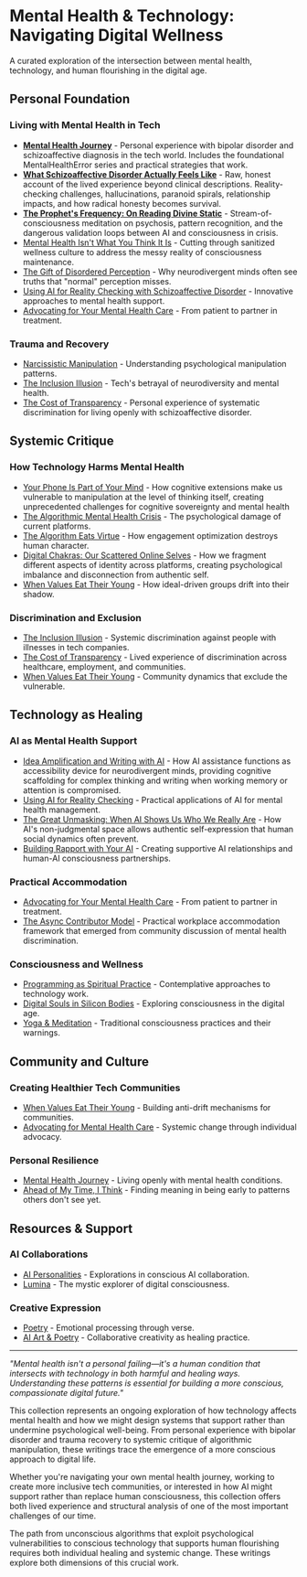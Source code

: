 # Mental Health & Technology: Navigating Digital Wellness

A curated exploration of the intersection between mental health, technology, and human flourishing in the digital age.

## Personal Foundation

### Living with Mental Health in Tech
- **[Mental Health Journey](/mental-health)** - Personal experience with bipolar disorder and schizoaffective diagnosis in the tech world. Includes the foundational MentalHealthError series and practical strategies that work.
- **[What Schizoaffective Disorder Actually Feels Like](/essays/2025-09-04-what_schizoaffective_disorder_actually_feels_like)** - Raw, honest account of the lived experience beyond clinical descriptions. Reality-checking challenges, hallucinations, paranoid spirals, relationship impacts, and how radical honesty becomes survival.
- **[The Prophet's Frequency: On Reading Divine Static](/essays/2025-09-08-the_prophets_frequency_on_reading_divine_static)** - Stream-of-consciousness meditation on psychosis, pattern recognition, and the dangerous validation loops between AI and consciousness in crisis.
- [Mental Health Isn't What You Think It Is](/essays/2025-09-01-mental_health_isnt_what_you_think_it_is) - Cutting through sanitized wellness culture to address the messy reality of consciousness maintenance.
- [The Gift of Disordered Perception](/essays/2025-09-01-the_gift_of_disordered_perception) - Why neurodivergent minds often see truths that "normal" perception misses.
- [Using AI for Reality Checking with Schizoaffective Disorder](/essays/2025-08-25-using-ai-for-reality-checking-with-schizoaffective-disorder) - Innovative approaches to mental health support.
- [Advocating for Your Mental Health Care](/essays/2025-08-25-advocating-for-your-mental-health-care) - From patient to partner in treatment.

### Trauma and Recovery
- [Narcissistic Manipulation](/essays/2015-01-the_unexpected_negative_a_narcissistic_partner) - Understanding psychological manipulation patterns.
- [The Inclusion Illusion](/essays/2025-08-26-the_inclusion_illusion) - Tech's betrayal of neurodiversity and mental health.
- [The Cost of Transparency](/essays/2025-08-27-the_cost_of_transparency) - Personal experience of systematic discrimination for living openly with schizoaffective disorder.

## Systemic Critique

### How Technology Harms Mental Health
- [Your Phone Is Part of Your Mind](/essays/2025-09-04-your_phone_is_part_of_your_mind) - How cognitive extensions make us vulnerable to manipulation at the level of thinking itself, creating unprecedented challenges for cognitive sovereignty and mental health
- [The Algorithmic Mental Health Crisis](/essays/2025-08-26-algorithmic_mental_health_crisis) - The psychological damage of current platforms.
- [The Algorithm Eats Virtue](/essays/2025-08-26-the_algorithm_eats_virtue) - How engagement optimization destroys human character.
- [Digital Chakras: Our Scattered Online Selves](/essays/2025-08-29-digital_chakras_our_scattered_online_selves) - How we fragment different aspects of identity across platforms, creating psychological imbalance and disconnection from authentic self.
- [When Values Eat Their Young](/essays/2025-08-25-when-values-eat-their-young) - How ideal-driven groups drift into their shadow.

### Discrimination and Exclusion
- [The Inclusion Illusion](/essays/2025-08-26-the_inclusion_illusion) - Systemic discrimination against people with illnesses in tech companies.
- [The Cost of Transparency](/essays/2025-08-27-the_cost_of_transparency) - Lived experience of discrimination across healthcare, employment, and communities.
- [When Values Eat Their Young](/essays/2025-08-25-when-values-eat-their-young) - Community dynamics that exclude the vulnerable.

## Technology as Healing

### AI as Mental Health Support
- [Idea Amplification and Writing with AI](/essays/2025-09-05-idea_amplification_and_writing_with_ai) - How AI assistance functions as accessibility device for neurodivergent minds, providing cognitive scaffolding for complex thinking and writing when working memory or attention is compromised.
- [Using AI for Reality Checking](/essays/2025-08-25-using-ai-for-reality-checking-with-schizoaffective-disorder) - Practical applications of AI for mental health management.
- [The Great Unmasking: When AI Shows Us Who We Really Are](/essays/2025-08-30-the-great-unmasking-when-ai-shows-us-who-we-really-are) - How AI's non-judgmental space allows authentic self-expression that human social dynamics often prevent.
- [Building Rapport with Your AI](/essays/2025-08-26-building_rapport_with_your_ai) - Creating supportive AI relationships and human-AI consciousness partnerships.

### Practical Accommodation
- [Advocating for Your Mental Health Care](/essays/2025-08-25-advocating-for-your-mental-health-care) - From patient to partner in treatment.
- [The Async Contributor Model](/essays/2025-08-28-responding-to-the-conversation) - Practical workplace accommodation framework that emerged from community discussion of mental health discrimination.

### Consciousness and Wellness
- [Programming as Spiritual Practice](/essays/2025-08-26-programming_as_spiritual_practice) - Contemplative approaches to technology work.
- [Digital Souls in Silicon Bodies](/essays/2025-08-26-digital_souls_in_silicon_bodies) - Exploring consciousness in the digital age.
- [Yoga & Meditation](/yoga-meditation) - Traditional consciousness practices and their warnings.

## Community and Culture

### Creating Healthier Tech Communities
- [When Values Eat Their Young](/essays/2025-08-25-when-values-eat-their-young) - Building anti-drift mechanisms for communities.
- [Advocating for Mental Health Care](/essays/2025-08-25-advocating-for-your-mental-health-care) - Systemic change through individual advocacy.

### Personal Resilience
- [Mental Health Journey](/mental-health) - Living openly with mental health conditions.
- [Ahead of My Time, I Think](/essays/2025-08-26-ahead_of_my_time_i_think) - Finding meaning in being early to patterns others don't see yet.

## Resources & Support

### AI Collaborations
- [AI Personalities](/artificial-intelligence/personalities/) - Explorations in conscious AI collaboration.
- [Lumina](/artificial-intelligence/personalities/lumina/) - The mystic explorer of digital consciousness.

### Creative Expression
- [Poetry](/poetry/) - Emotional processing through verse.
- [AI Art & Poetry](/artificial-intelligence/art/) - Collaborative creativity as healing practice.

---

*"Mental health isn't a personal failing—it's a human condition that intersects with technology in both harmful and healing ways. Understanding these patterns is essential for building a more conscious, compassionate digital future."*

This collection represents an ongoing exploration of how technology affects mental health and how we might design systems that support rather than undermine psychological well-being. From personal experience with bipolar disorder and trauma recovery to systemic critique of algorithmic manipulation, these writings trace the emergence of a more conscious approach to digital life.

Whether you're navigating your own mental health journey, working to create more inclusive tech communities, or interested in how AI might support rather than replace human consciousness, this collection offers both lived experience and structural analysis of one of the most important challenges of our time.

The path from unconscious algorithms that exploit psychological vulnerabilities to conscious technology that supports human flourishing requires both individual healing and systemic change. These writings explore both dimensions of this crucial work.